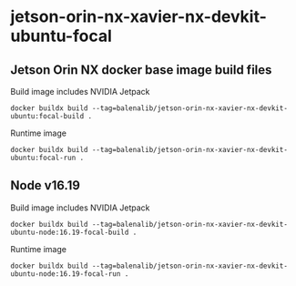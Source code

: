 # jetson-orin-nx-xavier-nx-devkit-ubuntu-focal

## Jetson Orin NX docker base image build files

Build image includes NVIDIA Jetpack

`docker buildx build --tag=balenalib/jetson-orin-nx-xavier-nx-devkit-ubuntu:focal-build .`

Runtime image

`docker buildx build --tag=balenalib/jetson-orin-nx-xavier-nx-devkit-ubuntu:focal-run .`


## Node v16.19

Build image includes NVIDIA Jetpack

`docker buildx build --tag=balenalib/jetson-orin-nx-xavier-nx-devkit-ubuntu-node:16.19-focal-build .`

Runtime image

`docker buildx build --tag=balenalib/jetson-orin-nx-xavier-nx-devkit-ubuntu-node:16.19-focal-run .`
